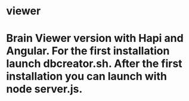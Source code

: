 viewer
======
Brain Viewer version with Hapi and Angular.
For the first installation launch dbcreator.sh.
After the first installation you can launch with node server.js.
======
